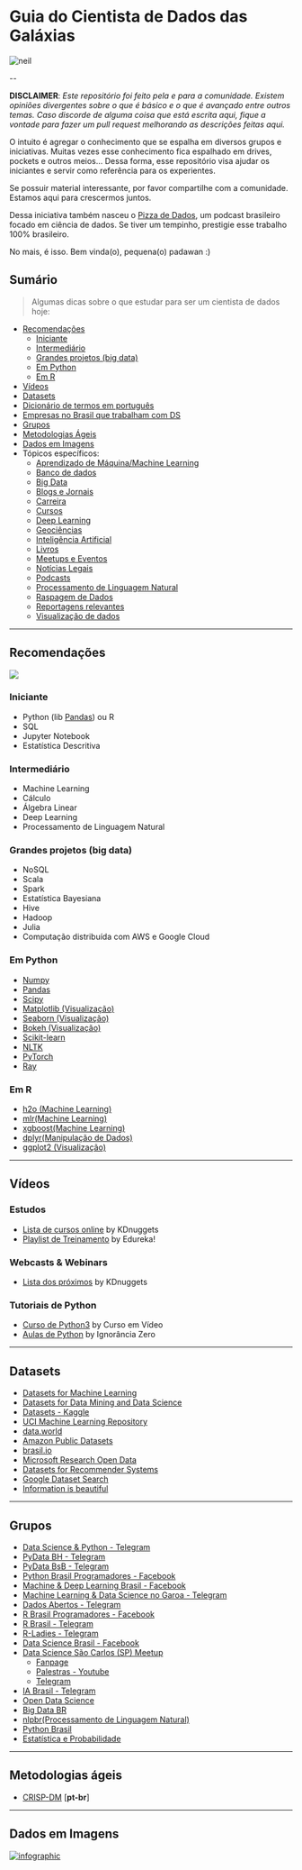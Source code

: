# Guia do Cientista de Dados das Galáxias

![neil](https://media.giphy.com/media/3o7TKSjRrfIPjeiVyM/giphy.gif)

--


**DISCLAIMER**: *Este repositório foi feito pela e para a comunidade. Existem opiniões divergentes sobre o que é básico e o que é avançado entre outros temas. 
Caso discorde de alguma coisa que está escrita aqui, fique a vontade para fazer um pull request melhorando as descrições feitas aqui.*

O intuito é  agregar o conhecimento que se espalha em diversos grupos e iniciativas. Muitas vezes esse conhecimento fica espalhado em drives, pockets e outros meios...
Dessa forma, esse repositório visa ajudar os iniciantes e servir como referência para os experientes.

Se possuir material interessante, por favor compartilhe com a comunidade. Estamos aqui para crescermos juntos.

Dessa iniciativa também nasceu o [Pizza de Dados](http://pizzadedados.com/), um podcast brasileiro
focado em ciência de dados. Se tiver um tempinho, prestigie esse trabalho 100% brasileiro.

No mais, é isso. Bem vinda(o), pequena(o) padawan :)


## Sumário
> Algumas dicas sobre o que estudar para ser um cientista de dados hoje:

<!-- toc -->
  * [Recomendações](#recomendacoes)
      * [Iniciante](#iniciante)
      * [Intermediário](#intermediario)
      * [Grandes projetos (big data)](#grandesprojetos)
      * [Em Python](#empython)
      * [Em R](#emr)
  * [Vídeos](#videos)
  * [Datasets](#datasets)
  * [Dicionário de termos em português](https://github.com/leportella/datascience-pizza/blob/master/dicionario.md)
  * [Empresas no Brasil que trabalham com DS](https://github.com/leportella/datascience-pizza/blob/master/empresas.md)
  * [Grupos](#grupos)
  * [Metodologias Ágeis](#metodologiasageis)
  * [Dados em Imagens](#imagens)
  * Tópicos específicos:
      * [Aprendizado de Máquina/Machine Learning](https://github.com/leportella/datascience-pizza/blob/master/topicos/aprendizado-de-maquina.md)
      * [Banco de dados](https://github.com/leportella/datascience-pizza/blob/master/topicos/banco-de-dados.md)
      * [Big Data](https://github.com/leportella/datascience-pizza/blob/master/topicos/big-data.md)
      * [Blogs e Jornais](https://github.com/leportella/datascience-pizza/blob/master/topicos/blogs-jornais.md)
      * [Carreira](https://github.com/leportella/datascience-pizza/blob/master/topicos/carreira.md)
      * [Cursos](https://github.com/leportella/datascience-pizza/blob/master/topicos/cursos.md)
      * [Deep Learning](https://github.com/leportella/datascience-pizza/blob/master/topicos/deep-learning.md)
      * [Geociências](https://github.com/leportella/datascience-pizza/blob/master/topicos/geociencias.md)
      * [Inteligência Artificial](https://github.com/leportella/datascience-pizza/blob/master/topicos/inteligencia-artificial.md)
      * [Livros](https://github.com/leportella/datascience-pizza/blob/master/topicos/livros.md)
      * [Meetups e Eventos](https://github.com/leportella/datascience-pizza/blob/master/topicos/meetups-e-eventos.md)
      * [Notícias Legais](https://github.com/leportella/datascience-pizza/blob/master/topicos/noticias-legais.md)
      * [Podcasts](https://github.com/leportella/datascience-pizza/blob/master/topicos/podcasts.md)
      * [Processamento de Linguagem Natural](https://github.com/leportella/datascience-pizza/blob/master/topicos/processamento-de-linguagem-natural.md)
      * [Raspagem de Dados](https://github.com/leportella/datascience-pizza/blob/master/topicos/raspagem-de-dados.md)
      * [Reportagens relevantes](https://github.com/leportella/datascience-pizza/blob/master/topicos/noticias-legais.md)
      * [Visualização de dados](https://github.com/leportella/datascience-pizza/blob/master/topicos/visualizacao-de-dados.md)

--------------------------------------------------
<h2 id="recomendacoes">Recomendações</h2>

![](https://media.giphy.com/media/Lq3ueCSWjnQPu/giphy.gif)


<h3 id="iniciante">Iniciante</h3>

  - Python (lib [Pandas](https://pandas.pydata.org/)) ou R
  - SQL
  - Jupyter Notebook
  - Estatística Descritiva

<h3 id="intermediario">Intermediário</h3>

  - Machine Learning
  - Cálculo
  - Álgebra Linear
  - Deep Learning
  - Processamento de Linguagem Natural

<h3 id="grandesprojetos">Grandes projetos (big data)</h3>

  - NoSQL
  - Scala
  - Spark
  - Estatística Bayesiana
  - Hive
  - Hadoop
  - Julia
  - Computação distribuída com AWS e Google Cloud

<h3 id="empython">Em Python</h3>

  - [Numpy](http://www.numpy.org/)
  - [Pandas](https://pandas.pydata.org/)
  - [Scipy](https://www.scipy.org/)
  - [Matplotlib (Visualização)](https://matplotlib.org/)
  - [Seaborn (Visualização)](https://seaborn.pydata.org/)
  - [Bokeh (Visualização)](https://bokeh.pydata.org/en/latest/)
  - [Scikit-learn](http://scikit-learn.org)
  - [NLTK](http://www.nltk.org/)
  - [PyTorch](https://pytorch.org/)
  - [Ray](https://github.com/ray-project/ray)
  
<h3 id="emr">Em R</h3>

  - [h2o (Machine Learning)](http://docs.h2o.ai/)
  - [mlr(Machine Learning)](https://www.rdocumentation.org/packages/mlr/versions/2.13)
  - [xgboost(Machine Learning)](https://www.rdocumentation.org/packages/xgboost/versions/0.4-4/topics/xgboost)
  - [dplyr(Manipulação de Dados)](https://www.rdocumentation.org/packages/dplyr/versions/0.5.0)
  - [ggplot2 (Visualização)](https://www.rdocumentation.org/packages/ggplot2/versions/3.0.0)

--------------------------------------------------
<h2 id="videos">Vídeos</h2>

### Estudos

  - [Lista de cursos online](http://www.kdnuggets.com/education/online.html) by KDnuggets
  - [Playlist de Treinamento](https://www.youtube.com/playlist?list=PL9ooVrP1hQOGR57Y4g1LFhn1JXVgn1lkX) by Edureka!

### Webcasts & Webinars
  - [Lista dos próximos](http://www.kdnuggets.com/webcasts/index.html) by KDnuggets

### Tutoriais de Python
  - [Curso de Python3](https://www.youtube.com/playlist?list=PLHz_AreHm4dlKP6QQCekuIPky1CiwmdI6&disable_polymer=true) by Curso em Vídeo
  - [Aulas de Python](https://www.youtube.com/playlist?list=PLfCKf0-awunOu2WyLe2pSD2fXUo795xRe) by Ignorância Zero
  
--------------------------------------------------
<h2 id="datasets">Datasets</h2>

 - [Datasets for Machine Learning](https://docs.google.com/spreadsheets/d/1AQvZ7-Kg0lSZtG1wlgbIsrm90HaTZrJGQMz-uKRRlFw/edit#gid=0)
 - [Datasets for Data Mining and Data Science](http://www.kdnuggets.com/datasets/index.html)
 - [Datasets - Kaggle](https://www.kaggle.com/datasets)
 - [UCI Machine Learning Repository](https://archive.ics.uci.edu/ml/datasets.html)
 - [data.world](https://data.world/)
 - [Amazon Public Datasets](https://aws.amazon.com/pt/public-datasets/)
 - [brasil.io](https://brasil.io/datasets)
 - [Microsoft Research Open Data](https://msropendata.com/)
 - [Datasets for Recommender Systems](https://github.com/caserec/Datasets-for-Recommneder-Systems)
 - [Google Dataset Search](https://toolbox.google.com/datasetsearch)
 - [Information is beautiful](https://informationisbeautiful.net/data/)


--------------------------------------------------
<h2 id="grupos">Grupos</h2>

- [Data Science & Python - Telegram](https://t.me/datasciencepython)
- [PyData BH - Telegram](https://t.me/pydatabh)
- [PyData BsB - Telegram](https://t.me/PyDataBSB)
- [Python Brasil Programadores - Facebook](https://www.facebook.com/groups/python.brasil/)
- [Machine & Deep Learning Brasil - Facebook](https://www.facebook.com/groups/machinedeeplearningbrasil/)
- [Machine Learning & Data Science no Garoa - Telegram](https://t.me/dsmlbr)
- [Dados Abertos - Telegram](https://t.me/dadosabertos)
- [R Brasil Programadores - Facebook](https://www.facebook.com/groups/1410023525939155/)
- [R Brasil - Telegram](https://docs.google.com/forms/d/1YELWpXtxuoTe65k7Z6yA0KzPsnqW5rjIJRWcPACHW9o)
- [R-Ladies - Telegram](https://docs.google.com/forms/d/1YELWpXtxuoTe65k7Z6yA0KzPsnqW5rjIJRWcPACHW9o)
- [Data Science Brasil - Facebook](https://www.facebook.com/groups/DataScienceMachineLearningBR/)
- [Data Science São Carlos (SP) Meetup](https://www.meetup.com/pt-BR/Sao-Carlos-Data-Science-Meetup/)
    * [Fanpage](https://www.facebook.com/DataScienceSanca)
    * [Palestras - Youtube](https://www.youtube.com/channel/UC9vnxC4PGuQGtnEydfTVquQ/playlists)
    * [Telegram](https://t.me/DataScienceSanca)
- [IA Brasil - Telegram](https://t.me/iaBrasil)
- [Open Data Science](https://t.me/opendatascience)
- [Big Data BR](https://t.me/bigdatabr)
- [nlpbr(Processamento de Linguagem Natural)](https://t.me/nlpbr)
- [Python Brasil](https://t.me/pythonbr)
- [Estatística e Probabilidade](https://t.me/joinchat/B5CoWUaMdg-IZGMJFJOaaA)

--------------------------------------------------
<h2 id="metodologiasageis">Metodologias ágeis</h2>

- [CRISP-DM](http://www.bigdatabusiness.com.br/se-voce-se-interessa-por-big-data-precisa-entender-o-crisp-dm/) [**pt-br**]

--------------------------------------------------
<h2 id="imagens">Dados em Imagens</h2>

<a href="https://www.domo.com/blog/data-never-sleeps-5/"><img src="https://web-assets.domo.com/blog/wp-content/uploads/2017/07/17-blog-featured-data-never-sleeps-675x400-1.jpg" alt="infographic" /></a>
